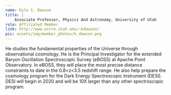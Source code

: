 ```yaml
---
name: Kyle S. Dawson
title: |
    Associate Professor, Physics And Astronomy, University of Utah
role: Affiliated Member
link: http://www.astro.utah.edu/~kdawson/
pic: assets/img/member_photos/k_dawson.png
---
```


He studies the fundamental properties of the Universe through observational cosmology. He is the Principal Investigator for the extended Baryon Oscillation Spectroscopic Survey (eBOSS) at Apache Point Observatory. In eBOSS, they will place the most precise distance constraints to date in the 0.8<z<3.5 redshift range. He also help prepare the cosmology program for the Dark Energy Spectroscopic Instrument (DESI). DESI will begin in 2020 and will be 10X larger than any other spectroscopic program.
